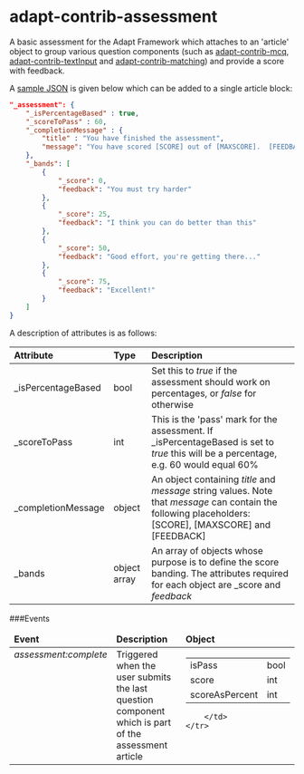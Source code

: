 adapt-contrib-assessment
========================

A basic assessment for the Adapt Framework which attaches to an 'article' object to group various question components (such as [adapt-contrib-mcq](https://github.com/adaptlearning/adapt-contrib-mcq), [adapt-contrib-textInput](https://github.com/adaptlearning/adapt-contrib-textInput) and [adapt-contrib-matching](https://github.com/adaptlearning/adapt-contrib-matching)) and provide a score with feedback.

A [sample JSON](https://github.com/adaptlearning/adapt-contrib-assessment/blob/master/example.json) is given below which can be added to a single article block:

```json
"_assessment": {
    "_isPercentageBased" : true,
    "_scoreToPass" : 60,
    "_completionMessage" : {
        "title" : "You have finished the assessment",
        "message": "You have scored [SCORE] out of [MAXSCORE].  [FEEDBACK]"
    },
    "_bands": [
        {
            "_score": 0,
            "feedback": "You must try harder"
        },
        {
            "_score": 25,
            "feedback": "I think you can do better than this"
        },
        {
            "_score": 50,
            "feedback": "Good effort, you're getting there..."
        },
        {
            "_score": 75,
            "feedback": "Excellent!"
        }
    ]
}
```

A description of attributes is as follows:

| Attribute        | Type| Description|
| :------------ |:-------------|:-----|
| _isPercentageBased        | bool |Set this to *true* if the assessment should work on percentages, or *false* for otherwise|
| _scoreToPass         | int      | This is the 'pass' mark for the assessment.  If _isPercentageBased is set to *true* this will be a percentage, e.g. 60 would equal 60% |
| _completionMessage            | object | An object containing *title* and *message* string values.  Note that *message* can contain the following placeholders: [SCORE], [MAXSCORE] and [FEEDBACK] |
| _bands          | object array | An array of objects whose purpose is to define the score banding.  The attributes required for each object are _score and *feedback*

###Events

<table>
    <thead>
        <td><b>Event</b></td>
        <td><b>Description</b></td>
        <td><b>Object</b></td>        
    </thead>
    <tr valign="top">
        <td><i>assessment:complete</i></td>
        <td>Triggered when the user submits the last question component which is part of the assessment article </td>
        <td>
            <table>
                <tr>
                    <td>isPass</td>
                    <td>bool</td>
                </tr>
                <tr>
                    <td>score</td>
                    <td>int</td>
                </tr>
                <tr>
                    <td>scoreAsPercent</td>
                    <td>int</td>
                </tr>
            </table>
        
        </td>        
    </tr>
</table>
 

